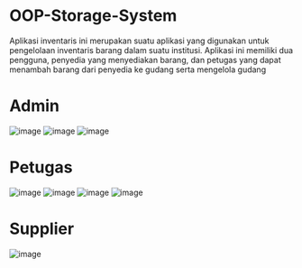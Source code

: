 # OOP-Storage-System

Aplikasi inventaris ini merupakan suatu aplikasi yang digunakan untuk
pengelolaan inventaris barang dalam suatu institusi. Aplikasi ini
memiliki dua pengguna, penyedia yang menyediakan barang, dan
petugas yang dapat menambah barang dari penyedia ke gudang serta
mengelola gudang

# Admin
![image](https://github.com/MuhammadFachryGunawan/OOP-Storage-System/assets/77042239/2db678e6-f4b1-40d6-9df4-58efe3ded713)
![image](https://github.com/MuhammadFachryGunawan/OOP-Storage-System/assets/77042239/5fcbb8b2-f2fc-49a4-b08c-0daa37229ea3)
![image](https://github.com/MuhammadFachryGunawan/OOP-Storage-System/assets/77042239/f9077587-1d0a-4007-a46e-f52f2ad89bc6)

# Petugas
![image](https://github.com/MuhammadFachryGunawan/OOP-Storage-System/assets/77042239/abd1d264-9680-4cac-b3cf-45dc89808786)
![image](https://github.com/MuhammadFachryGunawan/OOP-Storage-System/assets/77042239/911bb8a0-481a-48d3-af15-093c9d7160b4)
![image](https://github.com/MuhammadFachryGunawan/OOP-Storage-System/assets/77042239/944416e5-3031-4336-b0ad-f8935ecd1164)
![image](https://github.com/MuhammadFachryGunawan/OOP-Storage-System/assets/77042239/88090815-d654-4515-be93-697a39273200)

# Supplier
![image](https://github.com/MuhammadFachryGunawan/OOP-Storage-System/assets/77042239/57994596-0bc5-43e7-a6cc-6423b9856eea)

